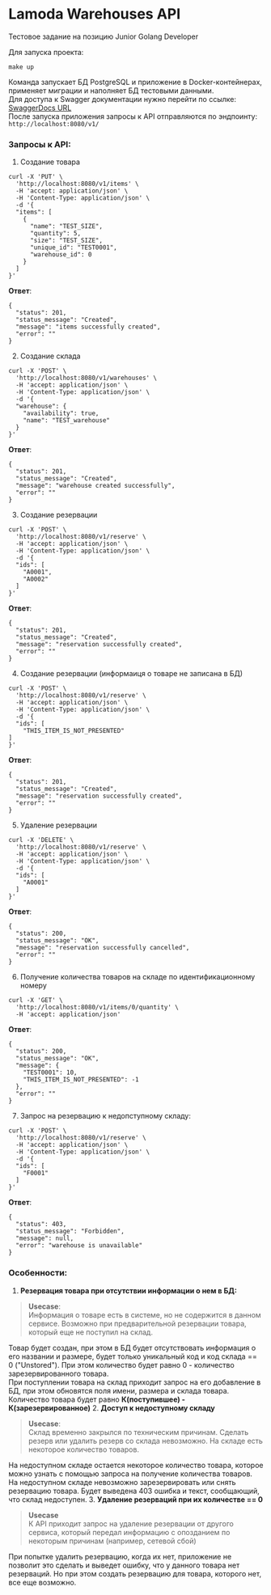 # Lamoda Warehouses API
Тестовое задание на позицию Junior Golang Developer

Для запуска проекта:  
```
make up
```
Команда запускает БД PostgreSQL и приложение в Docker-контейнерах, применяет миграции и наполняет БД тестовыми данными.  
Для доступа к Swagger документации нужно перейти по ссылке:  
[SwaggerDocs URL](http://localhost:8080/swagger/index.html)  
После запуска приложения запросы к API отправляются по эндпоинту:
`http://localhost:8080/v1/`

### Запросы к API:
1. Создание товара
```
curl -X 'PUT' \
  'http://localhost:8080/v1/items' \
  -H 'accept: application/json' \
  -H 'Content-Type: application/json' \
  -d '{
  "items": [
    {
      "name": "TEST_SIZE",
      "quantity": 5,
      "size": "TEST_SIZE",
      "unique_id": "TEST0001",
      "warehouse_id": 0
    }
  ]
}'
```
**Ответ**: 
```
{
  "status": 201,
  "status_message": "Created",
  "message": "items successfully created",
  "error": ""
}
```
2. Создание склада
```
curl -X 'POST' \
  'http://localhost:8080/v1/warehouses' \
  -H 'accept: application/json' \
  -H 'Content-Type: application/json' \
  -d '{
  "warehouse": {
    "availability": true,
    "name": "TEST_warehouse"
  }
}'
```
**Ответ**:
```
{
  "status": 201,
  "status_message": "Created",
  "message": "warehouse created successfully",
  "error": ""
}
```
3. Создание резервации
```
curl -X 'POST' \
  'http://localhost:8080/v1/reserve' \
  -H 'accept: application/json' \
  -H 'Content-Type: application/json' \
  -d '{
  "ids": [
    "A0001",
    "A0002"
  ]
}'
```
**Ответ**:
```
{
  "status": 201,
  "status_message": "Created",
  "message": "reservation successfully created",
  "error": ""
}
```
4. Создание резервации (информаиця о товаре не записана в БД)
```
curl -X 'POST' \
  'http://localhost:8080/v1/reserve' \
  -H 'accept: application/json' \
  -H 'Content-Type: application/json' \
  -d '{
  "ids": [
    "THIS_ITEM_IS_NOT_PRESENTED"  
]
}'
```
**Ответ**:
```
{
  "status": 201,
  "status_message": "Created",
  "message": "reservation successfully created",
  "error": ""
}
```
5. Удаление резервации
```
curl -X 'DELETE' \
  'http://localhost:8080/v1/reserve' \
  -H 'accept: application/json' \
  -H 'Content-Type: application/json' \
  -d '{
  "ids": [
    "A0001"
  ]
}'
```
**Ответ**:
```
{
  "status": 200,
  "status_message": "OK",
  "message": "reservation successfully cancelled",
  "error": ""
}
```
6. Получение количества товаров на складе по идентификационному номеру
```
curl -X 'GET' \
  'http://localhost:8080/v1/items/0/quantity' \
  -H 'accept: application/json'
```
**Ответ**:
```
{
  "status": 200,
  "status_message": "OK",
  "message": {
    "TEST0001": 10,
    "THIS_ITEM_IS_NOT_PRESENTED": -1
  },
  "error": ""
}
```
7. Запрос на резервацию к недопступному складу:
```
curl -X 'POST' \
  'http://localhost:8080/v1/reserve' \
  -H 'accept: application/json' \
  -H 'Content-Type: application/json' \
  -d '{
  "ids": [
    "F0001"
  ]
}'
```
**Ответ**:
```
{
  "status": 403,
  "status_message": "Forbidden",
  "message": null,
  "error": "warehouse is unavailable"
}
```

### Особенности:
1. **Резервация товара при отсутствии информации о нем в БД:**  
> **Usecase**:  
> Информация о товаре есть в системе, но не содержится в данном сервисе.
> Возможно при предварительной резервации товара, который еще не поступил на склад.  

Товар будет создан, при этом в БД будет отсутствовать информация о его названии и размере, будет только уникальный код
и код склада == 0 ("Unstored"). При этом количество будет равно 0 - количество зарезервированного товара.  
При поступлении товара на склад приходит запрос на его добавление в БД, при этом обновятся поля имени, размера и склада товара.  
Количество товара будет равно **К(поступившее) - К(зарезервированное)**
2. **Доступ к недоступному складу**  
> **Usecase**:  
> Склад временно закрылся по техническим причинам. Сделать резерв или удалить резерв со склада невозможно.
> На складе есть некоторое количество товаров.

На недоступном складе остается некоторое количество товара, которое можно узнать с помощью запроса на получение 
количества товаров.  
На недоступном складе невозможно зарезервировать или снять резервацию товара. Будет выведена 403 ошибка и текст, 
сообщающий, что склад недоступен.
3. **Удаление резерваций при их количестве == 0**
> **Usecase**  
> К API приходит запрос на удаление резервации от другого сервиса, который передал информацию с опозданием
> по некоторым причинам (например, сетевой сбой)

При попытке удалить резервацию, когда их нет, приложение не позволит это сделать и выведет ошибку, что у данного товара
нет резерваций. Но при этом создать резервацию для товара, которого нет, все еще возможно.